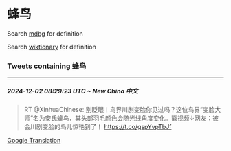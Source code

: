 # 蜂鸟

Search [mdbg](https://www.mdbg.net/chinese/dictionary?page=worddict&wdrst=0&wdqb=蜂鸟) for definition

Search [wiktionary](https://en.wiktionary.org/wiki/蜂鸟) for definition

### Tweets containing 蜂鸟

___
##### 2024-12-02 08:29:23 UTC ~ New China 中文
> RT @XinhuaChinese: 别眨眼！鸟界川剧变脸你见过吗？这位鸟界“变脸大师”名为安氏蜂鸟，其头部羽毛颜色会随光线角度变化。戳视频↓网友：被会川剧变脸的鸟儿惊艳到了！ https://t.co/gspYvpTbJf

[Google Translation](https://translate.google.com/?hi=en&tab=TT&sl=zh-CN&tl=en&op=translate&text=RT+%40XinhuaChinese%3A+%E5%88%AB%E7%9C%A8%E7%9C%BC%EF%BC%81%E9%B8%9F%E7%95%8C%E5%B7%9D%E5%89%A7%E5%8F%98%E8%84%B8%E4%BD%A0%E8%A7%81%E8%BF%87%E5%90%97%EF%BC%9F%E8%BF%99%E4%BD%8D%E9%B8%9F%E7%95%8C%E2%80%9C%E5%8F%98%E8%84%B8%E5%A4%A7%E5%B8%88%E2%80%9D%E5%90%8D%E4%B8%BA%E5%AE%89%E6%B0%8F%E8%9C%82%E9%B8%9F%EF%BC%8C%E5%85%B6%E5%A4%B4%E9%83%A8%E7%BE%BD%E6%AF%9B%E9%A2%9C%E8%89%B2%E4%BC%9A%E9%9A%8F%E5%85%89%E7%BA%BF%E8%A7%92%E5%BA%A6%E5%8F%98%E5%8C%96%E3%80%82%E6%88%B3%E8%A7%86%E9%A2%91%E2%86%93%E7%BD%91%E5%8F%8B%EF%BC%9A%E8%A2%AB%E4%BC%9A%E5%B7%9D%E5%89%A7%E5%8F%98%E8%84%B8%E7%9A%84%E9%B8%9F%E5%84%BF%E6%83%8A%E8%89%B3%E5%88%B0%E4%BA%86%EF%BC%81+https%3A%2F%2Ft.co%2FgspYvpTbJf)
